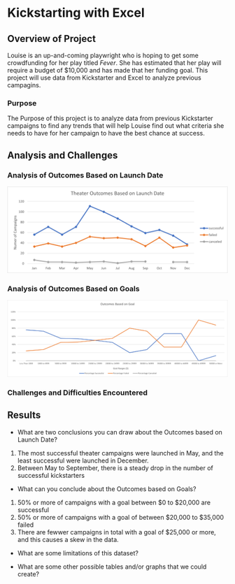 # Kickstarting with Excel

## Overview of Project
Louise is an up-and-coming playwright who is hoping to get some crowdfunding for her play titled *Fever*. She has estimated that her play will require a budget of $10,000 and has made that her funding goal. This project will use data from Kickstarter and Excel to analyze previous campagins. 

### Purpose
The Purpose of this project is to analyze data from previous Kickstarter campaigns to find any trends that will help Louise find out what criteria she needs to have for her campaign to have the best chance at success.  

## Analysis and Challenges

### Analysis of Outcomes Based on Launch Date 
![Theater_Outcomes_vs_Launch](resources/Theater_Outcomes_vs_Launch.png)

### Analysis of Outcomes Based on Goals
![Outcomes_vs_Goals](resources/Outcomes_vs_Goals.png)

### Challenges and Difficulties Encountered

## Results

- What are two conclusions you can draw about the Outcomes based on Launch Date?
1. The most successful theater campaigns were launched in May, and the least successful were launched in December. 
2. Between May to September, there is a steady drop in the number of successful kickstarters

- What can you conclude about the Outcomes based on Goals?
1. 50% or more of campaigns with a goal between $0 to $20,000 are successful 
2. 50% or more of campaigns with a goal of between $20,000  to $35,000 failed 
3. There are fewwer campaigns in total with a goal of $25,000 or more, and this causes a skew in the data. 

- What are some limitations of this dataset?

- What are some other possible tables and/or graphs that we could create?
